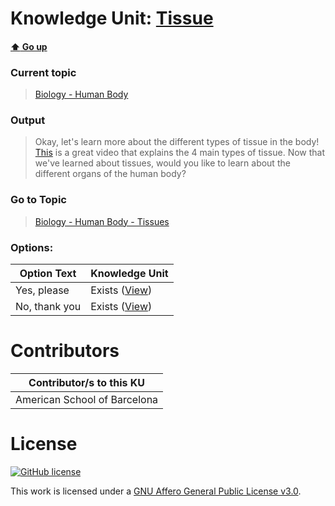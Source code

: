 # Knowledge Unit: [Tissue](../../knowledge_units/biology-human-body/tissue.md)

#### [:arrow_up: Go up](../../topics/biology-human-body.md)
### Current topic
> [Biology - Human Body](../../topics/biology-human-body.md)
### Output
> Okay, let&#039;s learn more about the different types of tissue in the body! [This](https://www.youtube.com/embed/i5tR3csCWYo) is a great video that explains the 4 main types of tissue. Now that we&#039;ve learned about tissues, would you like to learn about the different organs of the human body?
### Go to Topic
> [Biology - Human Body - Tissues](../../topics/biology-human-body-tissues.md)

### Options: 

| Option Text | Knowledge Unit |
| - | - |  
| Yes, please  |  Exists ([View](../../knowledge_units/biology-human-body-tissues/yes-please.md))  |  
| No, thank you  |  Exists ([View](../../knowledge_units/biology-human-body-tissues/no-thank-you.md))  | 

# Contributors

| Contributor/s to this KU |
| - | 
| American School of Barcelona |

# License
[![GitHub license](https://img.shields.io/github/license/inbrainz/cerebro)](https://github.com/inbrainz/cerebro/blob/master/LICENSE)

This work is licensed under a [GNU Affero General Public License v3.0](https://www.gnu.org/licenses/agpl-3.0.txt).